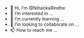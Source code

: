 - 👋 Hi, I’m @NiharikaRindhe
- 👀 I’m interested in ...
- 🌱 I’m currently learning ...
- 💞️ I’m looking to collaborate on ...
- 📫 How to reach me ...

<!---
NiharikaRindhe/NiharikaRindhe is a ✨ special ✨ repository because its `README.md` (this file) appears on your GitHub profile.
You can click the Preview link to take a look at your changes.
--->
